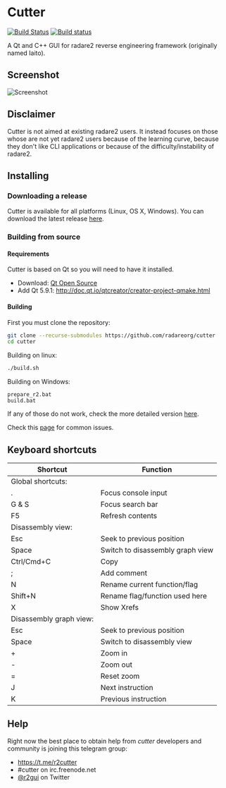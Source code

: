# Cutter
[![Build Status](https://travis-ci.org/radareorg/cutter.svg?branch=master)](https://travis-ci.org/radareorg/cutter)
[![Build status](https://ci.appveyor.com/api/projects/status/s9rkx1dn3uy4bfdx/branch/master?svg=true)](https://ci.appveyor.com/project/radare/cutter/branch/master)

A Qt and C++ GUI for radare2 reverse engineering framework (originally named Iaito).

## Screenshot

![Screenshot](https://raw.githubusercontent.com/radareorg/cutter/master/docs/screenshot.png)

## Disclaimer

Cutter is not aimed at existing radare2 users. It instead focuses on those whose are not yet radare2 users because of the learning curve, because they don't like CLI applications or because of the difficulty/instability of radare2.

## Installing

### Downloading a release

Cutter is available for all platforms (Linux, OS X, Windows).
You can download the latest release [here](https://github.com/radareorg/cutter/releases).

### Building from source

#### Requirements

Cutter is based on Qt so you will need to have it installed.
- Download: [Qt Open Source](https://www.qt.io/download-qt-for-application-development)
- Add Qt 5.9.1: http://doc.qt.io/qtcreator/creator-project-qmake.html
    
#### Building

First you must clone the repository:
```sh
git clone --recurse-submodules https://github.com/radareorg/cutter
cd cutter
```

Building on linux:
```sh
./build.sh
```

Building on Windows:
```
prepare_r2.bat
build.bat
```

If any of those do not work, check the more detailed version [here](https://github.com/radareorg/cutter/blob/master/docs/Compiling.md).

Check this [page](https://github.com/radareorg/cutter/blob/master/docs/Common-errors.md) for common issues.

## Keyboard shortcuts

| Shortcut | Function |
| --- | --- |
| Global shortcuts: ||
| . | Focus console input |
| G & S | Focus search bar |
| F5 | Refresh contents |
| Disassembly view: ||
| Esc | Seek to previous position |
| Space | Switch to disassembly graph view |
| Ctrl/Cmd+C | Copy |
| ; | Add comment |
| N | Rename current function/flag |
| Shift+N | Rename flag/function used here |
| X | Show Xrefs |
| Disassembly graph view: ||
| Esc | Seek to previous position |
| Space | Switch to disassembly view |
| + | Zoom in |
| - | Zoom out |
| = | Reset zoom |
| J | Next instruction |
| K | Previous instruction |


## Help

Right now the best place to obtain help from *cutter* developers and community is joining this telegram group:

- https://t.me/r2cutter
- #cutter on irc.freenode.net
- [@r2gui](https://twitter.com/r2gui) on Twitter
